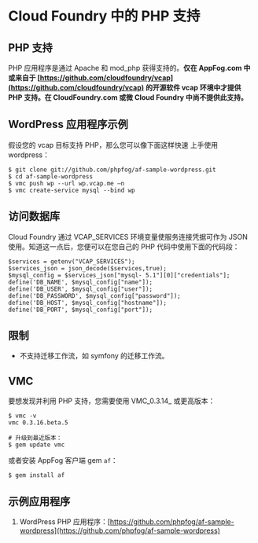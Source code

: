 # Cloud Foundry 中的 PHP 支持

## **PHP 支持**

PHP 应用程序是通过 Apache 和 mod_php 获得支持的。**仅在 AppFog.com 中或来自于 [https://github.com/cloudfoundry/vcap](https://github.com/cloudfoundry/vcap) 的开源软件 vcap 环境中才提供 PHP 支持。在 CloudFoundry.com 或微 Cloud Foundry 中尚不提供此支持。**


## **WordPress 应用程序示例**

假设您的 vcap 目标支持 PHP，那么您可以像下面这样快速
上手使用 wordpress：

    
    $ git clone git://github.com/phpfog/af-sample-wordpress.git  
    $ cd af-sample-wordpress   
    $ vmc push wp --url wp.vcap.me –n   
    $ vmc create-service mysql --bind wp

## **访问数据库**

Cloud Foundry 通过 VCAP_SERVICES 环境变量使服务连接凭据可作为 JSON 使用。知道这一点后，您便可以在您自己的 PHP 代码中使用下面的代码段：

    
    $services = getenv("VCAP_SERVICES");  
    $services_json = json_decode($services,true);  
    $mysql_config = $services_json["mysql- 5.1"][0]["credentials"];    
    define('DB_NAME', $mysql_config["name"]);  
    define('DB_USER', $mysql_config["user"]);  
    define('DB_PASSWORD', $mysql_config["password"]);  
    define('DB_HOST', $mysql_config["hostname"]);  
    define('DB_PORT', $mysql_config["port"]);

## **限制**

* 不支持迁移工作流，如 symfony 的迁移工作流。


## **VMC**

要想发现并利用 PHP 支持，您需要使用 VMC_0.3.14_ 或更高版本：
    
    $ vmc -v
    vmc 0.3.16.beta.5
    
    # 升级到最近版本：
    $ gem update vmc

或者安装 AppFog 客户端 gem `af`：

    $ gem install af

## **示例应用程序**

1. WordPress PHP 应用程序：[https://github.com/phpfog/af-sample-wordpress](https://github.com/phpfog/af-sample-wordpress)
